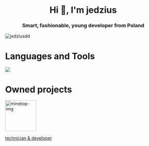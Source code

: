 <h1 align="center">Hi 👋, I'm jedzius</h1>
<h3 align="center">Smart, fashionable, young developer from Poland</h3>
<p align="left"> <img src="https://komarev.com/ghpvc/?username=jedziemy&label=Profile%20views&color=0e75b6&style=flat" alt="jedziusdd" /> </p>

<h1>Languages and Tools</h1>
<p align="left">
  <a href="https://skillicons.dev">
    <img src="https://skillicons.dev/icons?i=github,go,gradle,maven,idea,kotlin,mysql,redis,postgresql,mongodb,&perline=5"/>
  </a>
</p>
<h1>Owned projects</h1>
<p align="left">
    <a href="https://minetop.pl">
        <img width="100px" src="https://i.imgur.com/gjJ4FkE.png" alt="minetop-img">
        <p>technician & developer</p>
    </a>
</p>
